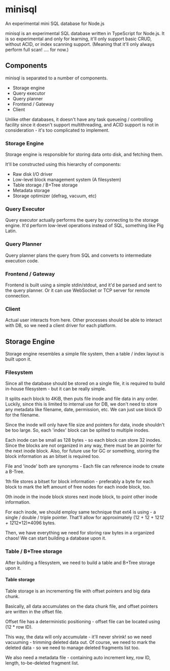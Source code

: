 # minisql
An experimental mini SQL database for Node.js

minisql is an experimental SQL database written in TypeScript for Node.js.
It is so experimental and only for learning, it'll only support basic CRUD,
without ACID, or index scanning support. (Meaning that it'll only always
perform full scan! .... for now.)

## Components
minisql is separated to a number of components.

- Storage engine
- Query executor
- Query planner
- Frontend / Gateway
- Client

Unlike other databases, it doesn't have any task queueing / controlling
facility since it doesn't support multithreading, and ACID support is not
in consideration - it's too complicated to implement.

### Storage Engine
Storage engine is responsible for storing data onto disk, and fetching them.

It'll be constructed using this hierarchy of components:

- Raw disk I/O driver
- Low-level block management system (A filesystem)
- Table storage / B+Tree storage
- Metadata storage
- Storage optimizer (defrag, vacuum, etc)

### Query Executor
Query executor actually performs the query by connecting to the storage engine.
It'd perform low-level operations instead of SQL, something like Pig Latin.

### Query Planner
Query planner plans the query from SQL and converts to intermediate execution
code.

### Frontend / Gateway
Frontend is built using a simple stdin/stdout, and it'd be parsed and sent to
the query planner. Or it can use WebSocket or TCP server for remote connection.

### Client
Actual user interacts from here. Other processes should be able to interact with
DB, so we need a client driver for each platform.

## Storage Engine
Storage engine resembles a simple file system, then a table / index layout
is built upon it.

### Filesystem
Since all the database should be stored on a single file, it is required to
build in-house filesystem - but it can be really simple.

It splits each block to 4KiB, then puts file inode and file data in any
order. Luckily, since this is limited to internal use for DB, we don't need to
store any metadata like filename, date, permission, etc. We can just use
block ID for the filename.

Since the inode will only have file size and pointers for data, inode
shouldn't be too large. So, each 'index' block can be splited to multiple
inodes.

Each inode can be small as 128 bytes - so each block can store 32 inodes.
Since the blocks are not organized in any way, there must be an pointer for the
next inode block. Also, for future use for GC or something, storing the
block information as an bitset is required too.

File and 'inode' both are synonyms - Each file can reference inode
to create a B-Tree.

1th file stores a bitset for block information - preferably a byte for each
block to mark the left amount of free nodes for each inode block, too.

0th inode in the inode block stores next inode block, to point other
inode information.

For each inode, we should employ same technique that ext4 is using -
a single / double / triple pointer. That'll allow for approximately
(12 + 12 + 12*12 + 12*12*12)*4096 bytes.

Then, we have everything we need for storing raw bytes in a organized chaos!
We can start building a database upon it.

### Table / B+Tree storage
After building a filesystem, we need to build a table and B+Tree storage
upon it.

#### Table storage
Table storage is an incrementing file with offset pointers and big data chunk.

Basically, all data accumulates on the data chunk file, and offset pointers are
written in the offset file.

Offset file has a deterministic positioning - offset file can be located using
(12 * row ID).

This way, the data will only accumulate - it'll never shrink! so we need
vacuuming - trimming deleted data out. Of course, we need to mark the deleted
data - so we need to manage deleted fragments list too.

We also need a metadata file - containing auto increment key, row ID, length,
to-be-deleted fragment list.